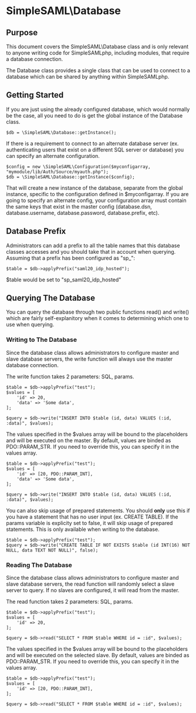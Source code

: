 SimpleSAML\Database
=============================

<!-- 
	This file is written in Markdown syntax. 
	For more information about how to use the Markdown syntax, read here:
	http://daringfireball.net/projects/markdown/syntax
-->


<!-- {{TOC}} -->

Purpose
-------
This document covers the SimpleSAML\Database class and is only relevant to anyone writing code for SimpleSAMLphp, including modules, that require a database connection.

The Database class provides a single class that can be used to connect to a database which can be shared by anything within SimpleSAMLphp.

Getting Started
---------------
If you are just using the already configured database, which would normally be the case, all you need to do is get the global instance of the Database class.

	$db = \SimpleSAML\Database::getInstance();

If there is a requirement to connect to an alternate database server (ex. authenticating users that exist on a different SQL server or database) you can specify an alternate configuration.

	$config = new \SimpleSAML\Configuration($myconfigarray, "mymodule/lib/Auth/Source/myauth.php");
	$db = \SimpleSAML\Database::getInstance($config);

That will create a new instance of the database, separate from the global instance, specific to the configuration defined in $myconfigarray. If you are going to specify an alternate config, your configuration array must contain the same keys that exist in the master config (database.dsn, database.username, database.password, database.prefix, etc).

Database Prefix
---------------
Administrators can add a prefix to all the table names that this database classes accesses and you should take that in account when querying. Assuming that a prefix has been configured as "sp_":

	$table = $db->applyPrefix("saml20_idp_hosted");

$table would be set to "sp_saml20_idp_hosted"

Querying The Database
---------------------
You can query the database through two public functions read() and write() which are fairly self-explanitory when it comes to determining which one to use when querying.

### Writing to The Database
Since the database class allows administrators to configure master and slave database servers, the write function will always use the master database connection.

The write function takes 2 parameters: SQL, params.

	$table = $db->applyPrefix("test");
	$values = [
		'id' => 20,
		'data' => 'Some data',
	];
	
	$query = $db->write("INSERT INTO $table (id, data) VALUES (:id, :data)", $values);

The values specified in the $values array will be bound to the placeholders and will be executed on the master. By default, values are binded as PDO::PARAM_STR. If you need to override this, you can specify it in the values array.

	$table = $db->applyPrefix("test");
	$values = [
		'id' => [20, PDO::PARAM_INT],
		'data' => 'Some data',
	];
	
	$query = $db->write("INSERT INTO $table (id, data) VALUES (:id, :data)", $values);

You can also skip usage of prepared statements. You should **only** use this if you have a statement that has no user input (ex. CREATE TABLE). If the params variable is explicity set to false, it will skip usage of prepared statements. This is only available when writing to the database.

	$table = $db->applyPrefix("test");
	$query = $db->write("CREATE TABLE IF NOT EXISTS $table (id INT(16) NOT NULL, data TEXT NOT NULL)", false);

### Reading The Database
Since the database class allows administrators to configure master and slave database servers, the read function will randomly select a slave server to query. If no slaves are configured, it will read from the master.

The read function takes 2 parameters: SQL, params.

	$table = $db->applyPrefix("test");
	$values = [
		'id' => 20,
	];
	
	$query = $db->read("SELECT * FROM $table WHERE id = :id", $values);

The values specified in the $values array will be bound to the placeholders and will be executed on the selected slave. By default, values are binded as PDO::PARAM_STR. If you need to override this, you can specify it in the values array.

	$table = $db->applyPrefix("test");
	$values = [
		'id' => [20, PDO::PARAM_INT],
	];
	
	$query = $db->read("SELECT * FROM $table WHERE id = :id", $values);
